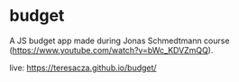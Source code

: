 # budget
A JS budget app made during Jonas Schmedtmann course (https://www.youtube.com/watch?v=bWc_KDVZmQQ).

live: https://teresacza.github.io/budget/
